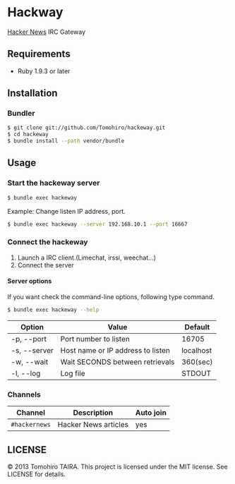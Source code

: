 Hackway
================================================================================

[Hacker News](http://news.ycombinator.com/news) IRC Gateway


Requirements
-------------------------------------------------------------------------------

- Ruby 1.9.3 or later


Installation
--------------------------------------------------------------------------------

### Bundler

```sh
$ git clone git://github.com/Tomohiro/hackeway.git
$ cd hackeway
$ bundle install --path vendor/bundle
```


Usage
--------------------------------------------------------------------------------

### Start the hackeway server

```sh
$ bundle exec hackeway
```

Example: Change listen IP address, port.

```sh
$ bundle exec hackeway --server 192.168.10.1 --port 16667
```


### Connect the hackeway

1. Launch a IRC client.(Limechat, irssi, weechat...)
2. Connect the server


#### Server options

If you want check the command-line options, following type command. 

```sh
$ bundle exec hackeway --help
```

Option       | Value                              | Default
-----------  | ---------------------------------- | ----------
-p, --port   | Port number to listen              | 16705
-s, --server | Host name or IP address to listen  | localhost
-w, --wait   | Wait SECONDS between retrievals    | 360(sec)
-l, --log    | Log file                           | STDOUT



### Channels

Channel       | Description          | Auto join
------------  | -------------------- | ---------
`#hackernews` | Hacker News articles | yes


LICENSE
--------------------------------------------------------------------------------

&copy; 2013 Tomohiro TAIRA.
This project is licensed under the MIT license.
See LICENSE for details.

